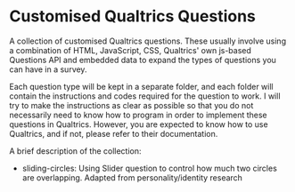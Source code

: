 # Customised Qualtrics Questions
A collection of customised Qualtrics questions. These usually involve using a combination of HTML, JavaScript, CSS, Qualtrics' own js-based Questions API and embedded data to expand the types of questions you can have in a survey.

Each question type will be kept in a separate folder, and each folder will contain the instructions and codes required for the question to work. I will try to make the instructions as clear as possible so that you do not necessarily need to know how to program in order to implement these questions in Qualtrics. However, you are expected to know how to use Qualtrics, and if not, please refer to their documentation.

A brief description of the collection:
- sliding-circles: Using Slider question to control how much two circles are overlapping. Adapted from personality/identity research
